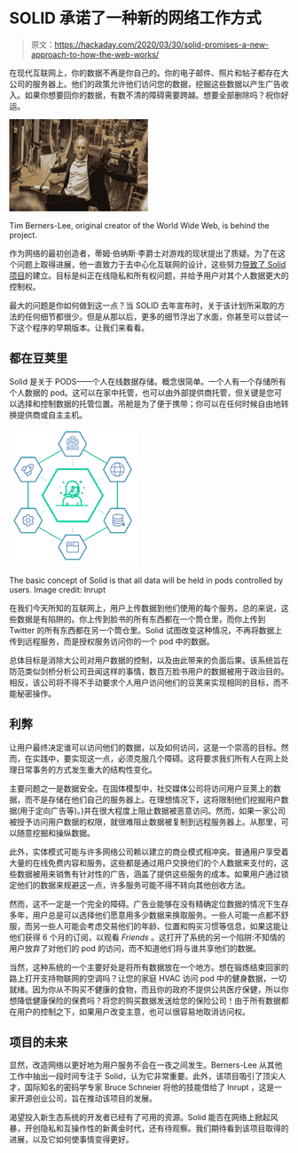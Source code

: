 # SOLID 承诺了一种新的网络工作方式

> 原文：<https://hackaday.com/2020/03/30/solid-promises-a-new-approach-to-how-the-web-works/>

在现代互联网上，你的数据不再是你自己的。你的电子邮件、照片和帖子都存在大公司的服务器上。他们的政策允许他们访问您的数据，挖掘这些数据以产生广告收入。如果你想要回你的数据，有数不清的障碍需要跨越。想要全部删除吗？祝你好运。

![](img/52e5c2dcf0e29edcbee58875f8646030.png)

Tim Berners-Lee, original creator of the World Wide Web, is behind the project.

作为网络的最初创造者，蒂姆·伯纳斯·李爵士对游戏的现状提出了质疑。为了在这个问题上取得进展，他一直致力于去中心化互联网的设计，这些努力[导致了 Solid 项目](https://solid.inrupt.com/)的建立。目标是纠正在线隐私和所有权问题，并给予用户对其个人数据更大的控制权。

最大的问题是你如何做到这一点？当 SOLID 去年宣布时，关于该计划所采取的方法的任何细节都很少。但是从那以后，更多的细节浮出了水面，你甚至可以尝试一下这个程序的早期版本。让我们来看看。

## 都在豆荚里

Solid 是关于 PODS——个人在线数据存储。概念很简单。一个人有一个存储所有个人数据的 pod。这可以在家中托管，也可以由外部提供商托管，但关键是您可以选择和控制数据的托管位置。吊舱是为了便于携带；你可以在任何时候自由地转换提供商或自主主机。

![](img/2d74b022ddef379286455a3814e4ab31.png)

The basic concept of Solid is that all data will be held in pods controlled by users. Image credit: Inrupt

在我们今天所知的互联网上，用户上传数据到他们使用的每个服务。总的来说，这些数据是有陷阱的。你上传到脸书的所有东西都在一个筒仓里，而你上传到 Twitter 的所有东西都在另一个筒仓里。Solid 试图改变这种情况，不再将数据上传到远程服务，而是授权服务访问你的一个 pod 中的数据。

总体目标是消除大公司对用户数据的控制，以及由此带来的负面后果。该系统旨在防范类似剑桥分析公司丑闻这样的事情，数百万脸书用户的数据被用于政治目的。相反，该公司将不得不手动要求个人用户访问他们的豆荚来实现相同的目标，而不能秘密操作。

## 利弊

让用户最终决定谁可以访问他们的数据，以及如何访问，这是一个崇高的目标。然而，在实践中，要实现这一点，必须克服几个障碍。这将要求我们所有人在网上处理日常事务的方式发生重大的结构性变化。

主要问题之一是数据安全。在固体模型中，社交媒体公司将访问用户豆荚上的数据，而不是存储在他们自己的服务器上。在理想情况下，这将限制他们挖掘用户数据(用于定向广告等)。)并在很大程度上阻止数据被恶意访问。然而，如果一家公司被授予访问用户数据的权限，就很难阻止数据被复制到远程服务器上。从那里，可以随意挖掘和操纵数据。

此外，实体模式可能与许多网络公司赖以建立的商业模式相冲突。普通用户享受着大量的在线免费内容和服务。这些都是通过用户交换他们的个人数据来支付的，这些数据被用来销售有针对性的广告，涵盖了提供这些服务的成本。如果用户通过锁定他们的数据来规避这一点，许多服务可能不得不转向其他创收方法。

然而，这不一定是一个完全的障碍。广告业能够在没有精确定位数据的情况下生存多年，用户总是可以选择他们愿意用多少数据来换取服务。一些人可能一点都不舒服，而另一些人可能会考虑交易他们的年龄、位置和购买习惯等信息，如果这能让他们获得 6 个月的订阅，以观看 *Friends* 。这打开了系统的另一个陷阱:不知情的用户放弃了对他们的 pod 的访问，而不知道他们将与谁共享他们的数据。

当然，这种系统的一个主要好处是将所有数据放在一个地方。想在锻炼结束回家的路上打开支持物联网的空调吗？让您的家庭 HVAC 访问 pod 中的健身数据，一切就绪。因为你从不购买不健康的食物，而且你的政府不提供公共医疗保健，所以你想降低健康保险的保费吗？将您的购买数据发送给您的保险公司！由于所有数据都在用户的控制之下，如果用户改变主意，也可以很容易地取消访问权。

## 项目的未来

显然，改造网络以更好地为用户服务不会在一夜之间发生。Berners-Lee 从其他工作中抽出一段时间专注于 Solid，认为它非常重要。此外，该项目吸引了顶尖人才，国际知名的密码学专家 Bruce Schneier 将他的技能借给了 Inrupt ，这是一家开源创业公司，旨在推动该项目的发展。

渴望投入新生态系统的开发者已经有了可用的资源。Solid 能否在网络上掀起风暴，开创隐私和互操作性的新黄金时代，还有待观察。我们期待看到该项目取得的进展，以及它如何使事情变得更好。